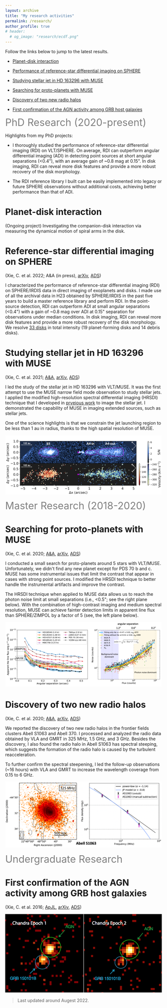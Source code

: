 ```yaml
---
layout: archive
title: "My research activities"
permalink: /research/
author_profile: true
# header:
  # og_image: "research/ecdf.png"
---
```


Follow the links below to jump to the latest results.

* [Planet-disk interaction](#planet-disk-interaction)


* [Performance of reference-star differential imaging on SPHERE](#performance-of-reference-star-differential-imaging-on-sphere)


* [Studying stellar jet in HD 163296 with MUSE](#studying-stellar-jet-in-hd-163296-with-muse)


* [Searching for proto-planets with MUSE](#searching-for-proto-planets-with-muse)


* [Discovery of two new radio halos](#discovery-of-two-new-radio-halos)


* [First confirmation of the AGN activity among GRB host galaxies](#first-confirmation-of-the-agn-activity-among-grb-host-galaxies)


<!-- * [Custom foo description](#foo) -->



<!-- <span style="color:gary">some *blue* text</span>. -->



<span style="color:gray"><font size="6">PhD Research (2020-present)</font></span>

Highlights from my PhD projects:
* I thoroughly studied the performance of reference-star differential imaging (RDI) on VLT/SPHERE. On average, RDI can outperform angular differential imaging (ADI) in detecting point sources at short angular separations (<0.4"), with an average gain of ~0.8 mag at 0.15". In disk imaging, RDI can reveal more disk features and provide a more robust recovery of the disk morphology.

* The RDI reference library I built can be easily implemented into legacy or future SPHERE observations without additional costs, achieving better performance than that of ADI.


# Planet-disk interaction 

(Ongoing project)
Investigating the companion-disk interaction via measuring the dynamical motion of spiral arms in the disk.


# Reference-star differential imaging on SPHERE
(Xie, C. et al. 2022; A&A (in press), [arXiv](https://arxiv.org/pdf/2208.07915.pdf), [ADS](https://ui.adsabs.harvard.edu/abs/2022arXiv220807915X/abstract))

I characterized the performance of reference-star differential imaging (RDI) on SPHERE/IRDIS data in direct imaging of exoplanets and disks. I made use of all the archival data in H23 obtained by SPHERE/IRDIS in the past five years to build a master reference library and perform RDI. In the point-source detection, RDI can outperform ADI at small angular separations (<0.4") with a gain of ~0.8 mag over ADI at 0.15" separation for observations under median conditions. In disk imaging, RDI can reveal more disk features and provide a more robust recovery of the disk morphology. We resolve [33 disks](/images/disk_gallery/disk_all_SB_paper.png) in total intensity (19 planet-forming disks and 14 debris disks). 


# Studying stellar jet in HD 163296 with MUSE 
(Xie, C. et al. 2021; [A&A](https://www.aanda.org/articles/aa/pdf/2021/06/aa40602-21.pdf), [arXiv](https://arxiv.org/pdf/2106.01661.pdf), [ADS](https://ui.adsabs.harvard.edu/abs/2021A%26A...650L...6X/abstract))


I led the study of the stellar jet in HD 163296 with VLT/MUSE. It was the first attempt to use the MUSE narrow field mode observation to study stellar jets. I applied the modified high-resolution spectral differential imaging (HRSDI) technique that I developed in [prveious work](https://ui.adsabs.harvard.edu/abs/2020A%26A...644A.149X/abstract) to image the stellar jet. I demonstrated the capability of MUSE in imaging extended sources, such as stellar jets.

One of the science highlights is that we constrain the jet launching region to be less than 1 au in radius, thanks to the high spatial resolution of MUSE.

![stellar_jet](/images/research/SN_v_map_jet_paper.png)



 <!-- <font size="6">Marster Research (2018-2020)</font> -->
<span style="color:gray"><font size="6">Master Research (2018-2020)</font></span>

# Searching for proto-planets with MUSE
(Xie, C. et al. 2020; [A&A](https://www.aanda.org/articles/aa/pdf/2020/12/aa38242-20.pdf), [arXiv](https://arxiv.org/pdf/2011.08043.pdf), [ADS](https://ui.adsabs.harvard.edu/abs/2020A%26A...644A.149X/abstract))

I conducted a small search for proto-planets around 5 stars with VLT/MUSE. Unfortunately, we didn't find any new planet except for PDS 70 b and c. MUSE has some instrumental issues that limit the contrast that appear in cases with strong point sources. I modified the HRSDI technique to better handle the instrumental artifacts and improve the contrast. 

The HRSDI technique when applied to MUSE data allows us to reach the photon noise limit at small separations (i.e., <0.5"; see the right plane below). With the combination of high-contrast imaging and medium spectral resolution, MUSE can achieve fainter detection limits in apparent line flux than SPHERE/ZIMPOL by a factor of 5 (see, the left plane below).

![muse_paper](/images/research/muse_paper.png)



# Discovery of two new radio halos
(Xie, C. et al. 2020; [A&A](https://www.aanda.org/articles/aa/pdf/2020/04/aa36953-19.pdf), [arXiv](https://arxiv.org/pdf/2001.04725.pdf), [ADS](https://ui.adsabs.harvard.edu/abs/2020A%26A...636A...3X/abstract))

We reported the discovery of two new radio halos in the frontier fields clusters Abell S1063 and Abell 370. I processed and analyzed the radio data obtained by VLA and GMRT in 325 MHz, 1.5 GHz, and 3 GHz. Besides the discovery, I also found the radio halo in Abell S1063 has spectral steeping, which suggests the formation of the radio halo is caused by the turbulent reacceleration.

To further confirm the spectral steepening, I led the follow-up observations (~16 hours) with VLA and GMRT to increase the wavelength coverage from 0.15 to 6 GHz.

![radio_halo](/images/research/radio_halo_paper.png)




 <!-- <font size="6">Undergraduate Research</font> -->
<span style="color:gray"><font size="6">Undergraduate Research</font></span>

# First confirmation of the AGN activity among GRB host galaxies 
(Xie, C. et al. 2016; [ApJL](https://iopscience.iop.org/article/10.3847/2041-8205/824/2/L17/pdf), [arXiv](https://arxiv.org/pdf/1606.00140.pdf), [ADS](https://ui.adsabs.harvard.edu/abs/2016ApJ...824L..17X/abstract))

![GRB_hosts](/images/research/GRB_hosts.png)
 

<!-- # Foo -->





> Last updated around Augest 2022.
